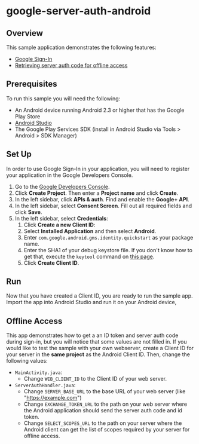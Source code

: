# google-server-auth-android

## Overview
This sample application demonstrates the following features:

  * [Google Sign-In](https://developers.google.com/identity/sign-in/android/)
  * [Retrieving server auth code for offline access](https://developers.google.com/identity/sign-in/android/backend-auth)

## Prerequisites
To run this sample you will need the following:

  * An Android device running Android 2.3 or higher that has the Google Play Store
  * [Android Studio](https://developer.android.com/sdk/index.html)
  * The Google Play Services SDK (install in Android Studio via Tools > Android > SDK Manager)

## Set Up
In order to use Google Sign-In in your application, you will need to register your application
in the Google Developers Console.

1. Go to the [Google Developers Console](https://console.developers.google.com/).
1. Click **Create Project**.  Then enter a **Project name** and click **Create**.
1. In the left sidebar, click **APIs & auth**.  Find and enable the **Google+ API**.
1. In the left sidebar, select **Consent Screen**.  Fill out all required fields and click **Save**.
1. In the left sidebar, select **Credentials**:
    1. Click **Create a new Client ID**:
    1. Select **Installed Application** and then select **Android**.
    1. Enter `com.google.android.gms.identity.quickstart` as your package name.
    1. Enter the SHA1 of your debug keystore file.  If you don't know how to get that, execute
    the `keytool` command on [this page](https://developers.google.com/+/mobile/android/samples/quickstart-android#step_1_enable_the_google_api).
    1. Click **Create Client ID**.
    
## Run
Now that you have created a Client ID, you are ready to run the sample app.  Import the
app into Android Studio and run it on your Android device,

## Offline Access
This app demonstrates how to get a an ID token and server auth code during sign-in, but you will
notice that some values are not filled in.  If you would like to test the sample with your own
webserver, create a Client ID for your server in the **same project** as the Android Client ID.
Then, change the following values:

* `MainActivity.java`:
    * Change `WEB_CLIENT_ID` to the Client ID of your web server.
* `ServerAuthHandler.java`:
    * Change `SERVER_BASE_URL` to the base URL of your web server (like "https://example.com")
    * Change `EXCHANGE_TOKEN_URL` to the path on your web server where the Android application
    should send the server auth code and id token.
    * Change `SELECT_SCOPES_URL` to the path on your server where the Android client can get
    the list of scopes required by your server for offline access.
